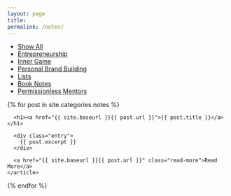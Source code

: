 ```yaml
---
layout: page
title:
permalink: /notes/
---
```



<div class="posts">



<div class="cat-nav">
  <ul>
    <li>
      <a  href="/essays">Show All</a>
    </li>
    <li>
    <a  href="/entrepreneurship" class="btn-nav">Entrepreneurship</a>
          </li>
    <li>
      <a  href="/inner-game" class="btn-nav">Inner Game</a>
    </li>
    <li>
      <a  href="/personal-brand-building" class="btn-nav">Personal Brand Building</a>
    </li>
    <li>
    <a href="/lists" class="btn-nav">Lists</a>
    </li>
    <li>
      <a class="is-active" href="/notes">Book Notes</a>
    </li>
    <li>
      <a href="/profiles" class="btn-nav">Permissionless Mentors</a>
    </li>
  </ul>
</div>

  

  

  {% for post in site.categories.notes %}
    <article class="post">

      <h1><a href="{{ site.baseurl }}{{ post.url }}">{{ post.title }}</a></h1>

      <div class="entry">
        {{ post.excerpt }}
      </div>

      <a href="{{ site.baseurl }}{{ post.url }}" class="read-more">Read More</a>
    </article>
  {% endfor %}

  
</div>

